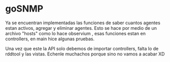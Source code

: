 # goSNMP

Ya se encuentran implementadas las funciones de saber cuantos agentes estan activos, agregar y eliminar agentes.
Esto se hace por medio de un archivo "hosts" como lo hace observium , esas funciones estan en controllers, en main hice
algunas pruebas.

Una vez que este la API solo debemos de importar controllers, falta lo de rddtool y las vistas. Echenle muchachos porque sino
no vamos a acabar XD
